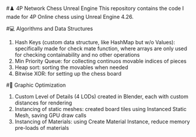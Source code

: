#♟️ 4P Network Chess Unreal Engine
This repository contains the code I made for 4P Online chess using Unreal Engine 4.26. 

#💻 Algorithms and Data Structures
1. Hash Keys (custom data structure, like HashMap but w/o Values): specifically made for check mate function, where arrays are only used for checking containability and no other operations
2. Min Priority Queue: for collecting continuos movable indices of pieces
3. Heap sort: sorting the movables when needed
4. Bitwise XOR: for setting up the chess board

#🧊 Graphic Optimization
1. Custom Level of Details (4 LODs) created in Blender, each with custom distances for rendering
2. Instancing of static meshes: created board tiles using Instanced Static Mesh, saving GPU draw calls
3. Instancing of Materials: using Create Material Instance, reduce memory pre-loads of materials

